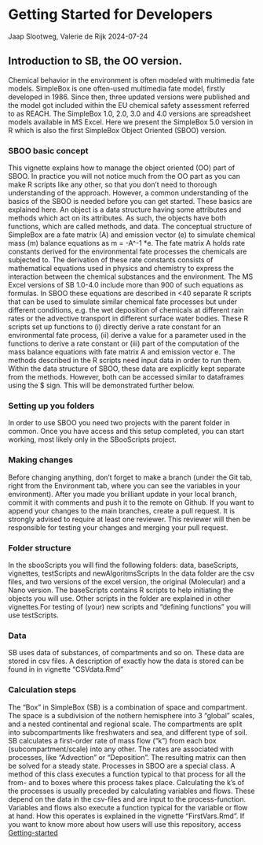 Getting Started for Developers
================
Jaap Slootweg, Valerie de Rijk
2024-07-24

## Introduction to SB, the OO version.

Chemical behavior in the environment is often modeled with multimedia
fate models. SimpleBox is one often-used multimedia fate model, firstly
developed in 1986. Since then, three updated versions were published and
the model got included within the EU chemical safety assessment referred
to as REACH. The SimpleBox 1.0, 2.0, 3.0 and 4.0 versions are
spreadsheet models available in MS Excel. Here we present the SimpleBox
5.0 version in R which is also the first SimpleBox Object Oriented
(SBOO) version.

### SBOO basic concept

This vignette explains how to manage the object oriented (OO) part of
SBOO. In practice you will not notice much from the OO part as you can
make R scripts like any other, so that you don’t need to thorough
understanding of the approach. However, a common understanding of the
basics of the SBOO is needed before you can get started. These basics
are explained here. An object is a data structure having some attributes
and methods which act on its attributes. As such, the objects have both
functions, which are called methods, and data. The conceptual structure
of SimpleBox are a fate matrix (A) and emission vector (e) to simulate
chemical mass (m) balance equations as m = -A^-1 \*e. The fate matrix A
holds rate constants derived for the environmental fate processes the
chemicals are subjected to. The derivation of these rate constants
consists of mathematical equations used in physics and chemistry to
express the interaction between the chemical substances and the
environment. The MS Excel versions of SB 1.0-4.0 include more than 900
of such equations as formulas. In SBOO these equations are described in
\<40 separate R scripts that can be used to simulate similar chemical
fate processes but under different conditions, e.g. the wet deposition
of chemicals at different rain rates or the advective transport in
different surface water bodies. These R scripts set up functions to (i)
directly derive a rate constant for an environmental fate process, (ii)
derive a value for a parameter used in the functions to derive a rate
constant or (iii) part of the computation of the mass balance equations
with fate matrix A and emission vector e. The methods described in the R
scripts need input data in order to run them. Within the data structure
of SBOO, these data are explicitly kept separate from the methods.
However, both can be accessed similar to dataframes using the \$ sign.
This will be demonstrated further below.

### Setting up you folders

In order to use SBOO you need two projects with the parent folder in
common. Once you have access and this setup completed, you can start
working, most likely only in the SBooScripts project.

### Making changes

Before changing anything, don’t forget to make a branch (under the Git
tab, right from the Environment tab, where you can see the variables in
your environment). After you made you brilliant update in your local
branch, commit it with comments and push it to the remote on Github. If
you want to append your changes to the main branches, create a pull
request. It is strongly advised to require at least one reviewer. This
reviewer will then be responsible for testing your changes and merging
your pull request.

### Folder structure

In the sbooScripts you will find the following folders: data,
baseScripts, vignettes, testScripts and newAlgoritmsScripts In the data
folder are the csv files, and two versions of the excel version, the
original (Molecular) and a Nano version. The baseScripts contains R
scripts to help initiating the objects you will use. Other scripts in
the folder are explained in other vignettes.For testing of (your) new
scripts and “defining functions” you will use testScripts.

### Data

SB uses data of substances, of compartments and so on. These data are
stored in csv files. A description of exactly how the data is stored can
be found in in vignette “CSVdata.Rmd”

### Calculation steps

The “Box” in SimpleBox (SB) is a combination of space and compartment.
The space is a subdivision of the nothern hemisphere into 3 “global”
scales, and a nested continental and regional scale. The compartments
are split into subcompartments like freshwaters and sea, and different
type of soil. SB calculates a first-order rate of mass flow (“k”) from
each box (subcompartment/scale) into any other. The rates are associated
with processes, like “Advection” or “Deposition”. The resulting matrix
can then be solved for a steady state. Processes in SBOO are a special
class. A method of this class executes a function typical to that
process for all the from- and to boxes where this process takes place.
Calculating the k’s of the processes is usually preceded by calculating
variables and flows. These depend on the data in the csv-files and are
input to the process-function. Variables and flows also execute a
function typical for the variable or flow at hand. How this operates is
explained in the vignette “FirstVars.Rmd”. If you want to know more
about how users will use this repository, access
[Getting-started](vignettes/Getting-started.md)
